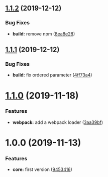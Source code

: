 <a name="1.1.2"></a>
## [1.1.2](https://github.com/sencrop/openapi-js-sdk-builder/compare/v1.1.1...v1.1.2) (2019-12-12)


### Bug Fixes

* **build:** remove npm ([8ea8e28](https://github.com/sencrop/openapi-js-sdk-builder/commit/8ea8e28))



<a name="1.1.1"></a>
## [1.1.1](https://github.com/sencrop/openapi-js-sdk-builder/compare/v1.1.0...v1.1.1) (2019-12-12)


### Bug Fixes

* **build:** fix ordered parameter ([4ff73a4](https://github.com/sencrop/openapi-js-sdk-builder/commit/4ff73a4))



<a name="1.1.0"></a>
# [1.1.0](https://github.com/sencrop/openapi-js-sdk-builder/compare/v1.0.0...v1.1.0) (2019-11-18)


### Features

* **webpack:** add a webpack loader ([3aa39bf](https://github.com/sencrop/openapi-js-sdk-builder/commit/3aa39bf))



<a name="1.0.0"></a>
# 1.0.0 (2019-11-13)


### Features

* **core:** first version ([9453416](https://github.com/sencrop/openapi-js-sdk-builder/commit/9453416))



